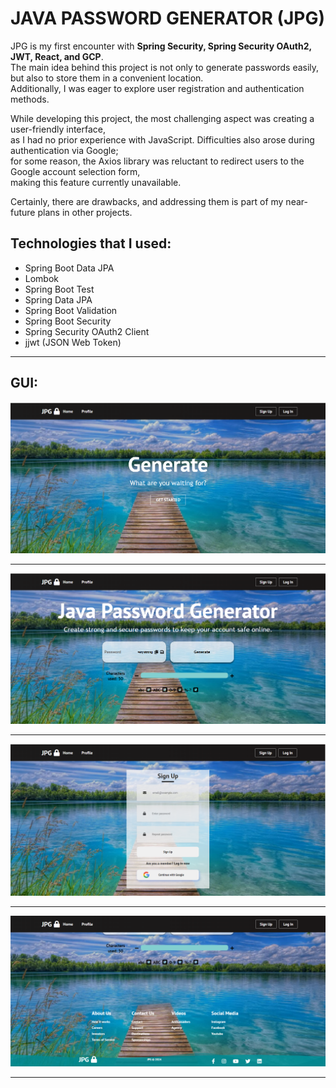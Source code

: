 
# JAVA PASSWORD GENERATOR (JPG)
JPG is my first encounter with **Spring Security, Spring Security OAuth2, JWT, React, and GCP**.\
The main idea behind this project is not only to generate passwords easily,\
but also to store them in a convenient location.\
Additionally, I was eager to explore user registration and authentication methods.

While developing this project, the most challenging aspect was creating a user-friendly interface,\
as I had no prior experience with JavaScript. Difficulties also arose during authentication via Google;\
for some reason, the Axios library was reluctant to redirect users to the Google account selection form,\
making this feature currently unavailable.

Certainly, there are drawbacks, and addressing them is part of my near-future plans in other projects.


## Technologies that I used:
- Spring Boot Data JPA
- Lombok
- Spring Boot Test
- Spring Data JPA
- Spring Boot Validation
- Spring Boot Security
- Spring Security OAuth2 Client
- jjwt (JSON Web Token)

---
## GUI:

![home page](git%20images/img.png)

---

![Generate form](git%20images/img_1.png)

---

![Registration form](git%20images/img_2.png)

---

![footer](git%20images/img_3.png)

---
